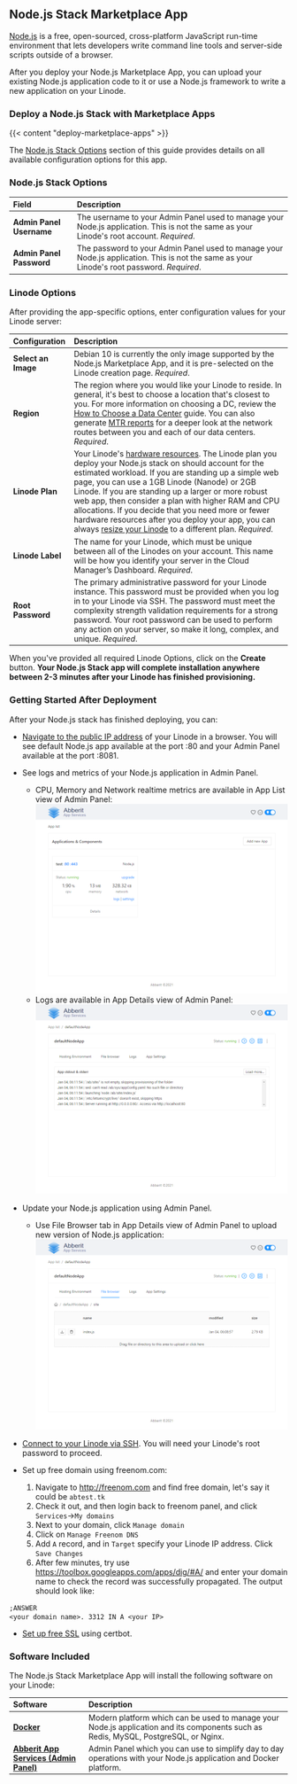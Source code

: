 ## Node.js Stack Marketplace App

[Node.js](https://nodejs.dev/) is a free, open-sourced, cross-platform JavaScript run-time environment that lets developers write command line tools and server-side scripts outside of a browser.

After you deploy your Node.js Marketplace App, you can upload your existing Node.js application code to it or use a Node.js framework to write a new application on your Linode.

### Deploy a Node.js Stack with Marketplace Apps

{{< content "deploy-marketplace-apps" >}}

The [Node.js Stack Options](#node.js-stack-options) section of this guide provides details on all available configuration options for this app.

### Node.js Stack Options

| **Field** | **Description** |
|:--------------|:------------|
| **Admin Panel Username** | The username to your Admin Panel used to manage your Node.js application. This is not the same as your Linode's root account. *Required*. |
| **Admin Panel Password** | The password to your Admin Panel used to manage your Node.js application. This is not the same as your Linode's root password. *Required*. |

### Linode Options

After providing the app-specific options, enter configuration values for your Linode server:

| **Configuration** | **Description** |
|:--------------|:------------|
| **Select an Image** | Debian 10 is currently the only image supported by the Node.js Marketplace App, and it is pre-selected on the Linode creation page. *Required*. |
| **Region** | The region where you would like your Linode to reside. In general, it's best to choose a location that's closest to you. For more information on choosing a DC, review the [How to Choose a Data Center](/docs/guides/how-to-choose-a-data-center) guide. You can also generate [MTR reports](/docs/guides/diagnosing-network-issues-with-mtr/) for a deeper look at the network routes between you and each of our data centers. *Required*. |
| **Linode Plan** | Your Linode's [hardware resources](/docs/guides/how-to-choose-a-linode-plan/#hardware-resource-definitions). The Linode plan you deploy your Node.js stack on should account for the estimated workload. If you are standing up a simple web page, you can use a 1GB Linode (Nanode) or 2GB Linode. If you are standing up a larger or more robust web app, then consider a plan with higher RAM and CPU allocations. If you decide that you need more or fewer hardware resources after you deploy your app, you can always [resize your Linode](/docs/guides/resizing-a-linode/) to a different plan. *Required*. |
| **Linode Label** | The name for your Linode, which must be unique between all of the Linodes on your account. This name will be how you identify your server in the Cloud Manager’s Dashboard. *Required*. |
| **Root Password** | The primary administrative password for your Linode instance. This password must be provided when you log in to your Linode via SSH. The password must meet the complexity strength validation requirements for a strong password. Your root password can be used to perform any action on your server, so make it long, complex, and unique. *Required*. |

When you've provided all required Linode Options, click on the **Create** button. **Your Node.js Stack app will complete installation anywhere between 2-3 minutes after your Linode has finished provisioning.**

### Getting Started After Deployment

After your Node.js stack has finished deploying, you can:

- [Navigate to the public IP address](/docs/guides/getting-started/#find-your-linode-s-ip-address) of your Linode in a browser. You will see default Node.js app available at the port :80 and your Admin Panel available at the port :8081.

- See logs and metrics of your Node.js application in Admin Panel.
    - CPU, Memory and Network realtime metrics are available in App List view of Admin Panel:
    ![App realtime metrics](abberit-app-services-metrics.png "View Application Metrics")
    - Logs are available in App Details view of Admin Panel:
    ![App logs](abberit-app-services-logs.png "View Application Logs")

- Update your Node.js application using Admin Panel.
    - Use File Browser tab in App Details view of Admin Panel to upload new version of Node.js application:
    ![App browse and update](abberit-app-services-file-browser.png "Update Application Files")

- [Connect to your Linode via SSH](/docs/guides/getting-started/#connect-to-your-linode-via-ssh). You will need your Linode's root password to proceed.

-   Set up free domain using freenom.com:
    1. Navigate to http://freenom.com and find free domain, let's say it could be `abtest.tk`
    2. Check it out, and then login back to freenom panel, and click `Services`->`My domains`
    3. Next to your domain, click `Manage domain`
    4. Click on `Manage Freenom DNS`
    5. Add `A` record, and in `Target` specify your Linode IP address. Click `Save Changes`
    6. After few minutes, try use https://toolbox.googleapps.com/apps/dig/#A/ and enter your domain name to check the record was successfully propagated. The output should look like:
```
;ANSWER
<your domain name>. 3312 IN A <your IP>
```

- [Set up free SSL](https://abberit.io/docs/app-https/#obtain-free-ssl-certificate-using-certbot) using certbot.

### Software Included

The Node.js Stack Marketplace App will install the following software on your Linode:

| **Software** | **Description** |
|:--------------|:------------|
| [**Docker**](https://docker.com) | Modern platform which can be used to manage your Node.js application and its components such as Redis, MySQL, PostgreSQL, or Nginx.|
| [**Abberit App Services (Admin Panel)**](https://abberit.io/docs/) | Admin Panel which you can use to simplify day to day operations with your Node.js application and Docker platform. |
